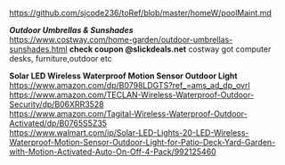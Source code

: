 



https://github.com/sjcode236/toRef/blob/master/homeW/poolMaint.md     

     
      

***Outdoor Umbrellas & Sunshades***    
https://www.costway.com/home-garden/outdoor-umbrellas-sunshades.html   **check coupon @slickdeals.net**
costway got computer desks, furniture,outdoor  etc 



**Solar LED Wireless Waterproof Motion Sensor Outdoor Light**  
https://www.amazon.com/dp/B0798LDGTS?ref_=ams_ad_dp_ovrl  
https://www.amazon.com/TECLAN-Wireless-Waterproof-Outdoor-Security/dp/B06XRR3528  
https://www.amazon.com/Tagital-Wireless-Waterproof-Outdoor-Activated/dp/B0765S5Z35  
https://www.walmart.com/ip/Solar-LED-Lights-20-LED-Wireless-Waterproof-Motion-Sensor-Outdoor-Light-for-Patio-Deck-Yard-Garden-with-Motion-Activated-Auto-On-Off-4-Pack/992125460  

